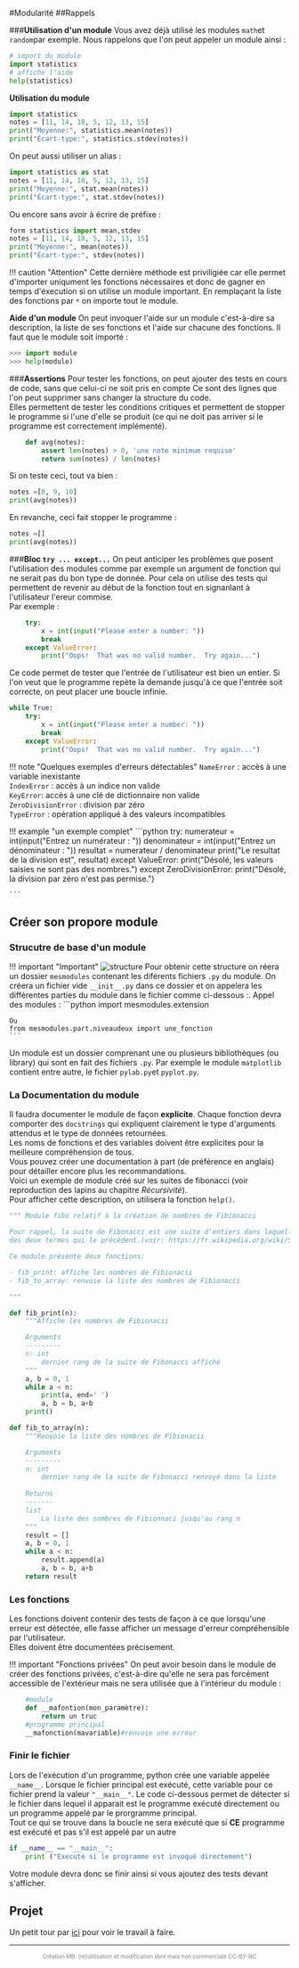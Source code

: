 #Modularité
##Rappels

###**Utilisation d'un module**
 Vous avez déjà utilisé les modules `math`et `random`par exemple. Nous rappelons que l'on peut appeler un module ainsi :
```python
# import du module
import statistics
# affiche l'aide
help(statistics)
```  

**Utilisation du module**    
```python
import statistics
notes = [11, 14, 18, 5, 12, 13, 15]
print("Moyenne:", statistics.mean(notes))
print("Écart-type:", statistics.stdev(notes))
```

On peut aussi utiliser un alias :    

```python
import statistics as stat
notes = [11, 14, 18, 5, 12, 13, 15]
print("Moyenne:", stat.mean(notes))
print("Écart-type:", stat.stdev(notes))
```

Ou encore sans avoir à écrire de préfixe :

```python
form statistics import mean,stdev
notes = [11, 14, 18, 5, 12, 13, 15]
print("Moyenne:", mean(notes))
print("Écart-type:", stdev(notes))
```
!!! caution "Attention"
	Cette dernière méthode est priviligiée car elle permet d'importer uniqument les fonctions nécessaires et donc de gagner en temps d'éxecution si on utilise un module important. En remplaçant la liste des fonctions par `*` on importe tout le module.  

**Aide d'un module**
On peut invoquer l'aide sur un module c'est-à-dire sa description, la liste de ses fonctions et l'aide sur chacune des fonctions. Il faut que le module soit importé :  
```python
>>> import module
>>> help(module)
```  

###**Assertions**
Pour tester les fonctions, on peut ajouter des tests en cours de code, sans que celui-ci ne soit pris en compte Ce sont des lignes que l'on peut supprimer sans changer la structure du code.  
Elles permettent de tester les conditions critiques et permettent de stopper le programme si l'une d'elle se produit (ce qui ne doit pas arriver si le programme est correctement implémenté).
``` python
	def avg(notes):
    	assert len(notes) > 0, 'une note minimum requise'
     	return sum(notes) / len(notes)
```
Si on teste ceci, tout va bien :
```python
notes =[8, 9, 10]
print(avg(notes))
```
En revanche, ceci fait stopper le programme :
```python
notes =[]
print(avg(notes))
```

###**Bloc `try ... except...`**
On peut anticiper les problèmes que posent l'utilisation des modules comme par exemple un argument de fonction qui ne serait pas du bon type de donnée.
Pour cela on utilise des tests qui permettent de revenir au début de la fonction tout en signanlant à l'utilisateur l'ereur commise.  
Par exemple :
```python
    try:
        x = int(input("Please enter a number: "))
        break
    except ValueError:
        print("Oops!  That was no valid number.  Try again...")

```
Ce code permet de tester que l'entrée de l'utilisateur est bien un entier. Si l'on veut que le programme repète la demande jusqu'à ce que l'entrée soit correcte, on peut placer une boucle infinie.
```python
while True:
    try:
        x = int(input("Please enter a number: "))
        break
    except ValueError:
        print("Oops!  That was no valid number.  Try again...")

```

!!! note "Quelques exemples d'erreurs détectables"
	`NameError` : accès à une variable inexistante  
	`IndexError` : accès à un indice non valide  
	`KeyError`: accès à une clé de dictionnaire non valide  
	`ZeroDivisionError` : division par zéro  
	`TypeError` : opération appliqué à des valeurs incompatibles  


!!! example "un exemple complet"
	```python
		try:
	    	numerateur = int(input("Entrez un numérateur : "))
	    	denominateur = int(input("Entrez un dénominateur : "))
	    	resultat = numerateur / denominateur
	    	print("Le resultat de la division est", resultat)
		except ValueError:
			print("Désolé, les valeurs saisies ne sont pas des nombres.")
		except ZeroDivisionError:
	    	print("Désolé, la division par zéro n'est pas permise.")
	
	```

## Créer son propore module
### Strucutre de base d'un module

!!! important "Important"
    ![structure](img/structure.png)
    Pour obtenir cette structure on réera un dossier `mesmodules` contenant les diférents fichiers `.py` du module. On créera un fichier vide `__init__.py` dans ce dossier et on appelera les différentes parties du module dans le fichier comme ci-dessous :.
    Appel des modules :
    ```python
    import mesmodules.extension

    Ou 
    from mesmodules.part.niveaudeux import une_fonction
    ```



Un module est un dossier comprenant une ou plusieurs bibliothèques (ou library) qui sont en fait des fichiers `.py`.  Par exemple le module `matplotlib` contient entre autre, le fichier `pylab.py`et `pyplot.py`.  

### **La Documentation du module**
Il faudra documenter le module de façon **explicite**. Chaque fonction devra comporter des `docstrings` qui expliquent clairement le type d'arguments attendus et le type de données retournées.  
Les noms de fonctions et des variables doivent être explicites pour la meilleure compréhension de tous.   
Vous pouvez créer une documentation à part (de préférence en anglais) pour détailler encore plus les recommandations.  
Voici un exemple de module créé sur les suites de fibonacci (voir reproduction des lapins au chapitre *Récursivité*).  
Pour afficher cette description, on utilisera la fonction `help()`.  

```python
""" Module fibo relatif à la création de nombres de Fibionacci

Pour rappel, la suite de Fibonacci est une suite d'entiers dans laquelle chaque terme est la somme 
des deux termes qui le précèdent.(voir: https://fr.wikipedia.org/wiki/Suite_de_Fibonacci)

Ce module présente deux fonctions:

- fib_print: affiche les nombres de Fibionacii
- fib_to_array: renvoie la liste des nombres de Fibionacci

"""

def fib_print(n):
    """Affiche les nombres de Fibionacii

    Arguments
    ---------
    n: int
        dernier rang de la suite de Fibonacci affiché
    """
    a, b = 0, 1
    while a < n:
        print(a, end=' ')
        a, b = b, a+b
    print()

def fib_to_array(n):
    """Renvoie la liste des nombres de Fibionacii

    Arguments
    ---------
    n: int
        dernier rang de la suite de Fibonacci renvoyé dans la liste
    
    Returns
    -------
    list
        La liste des nombres de Fibionnaci jusqu'au rang n
    """
    result = []
    a, b = 0, 1
    while a < n:
        result.append(a)
        a, b = b, a+b
    return result

```
### **Les fonctions**  

Les fonctions doivent contenir des tests de façon à ce que lorsqu'une erreur est détectée, elle fasse afficher un message d'erreur compréhensible par l'utilisateur.  
Elles doivent être documentées précisement.

!!! important "Fonctions privées"
    On peut avoir besoin dans le module de créer des fonctions privées, c'est-à-dire qu'elle ne sera pas forcément accessible de l'extérieur mais ne sera utilisée que à l'intérieur du module : 

```python
    #module
    def __mafontion(mon_paramètre):
        return un truc
    #programme principal
    __mafonction(mavariable)#renvoie une erreur

```  
### **Finir le fichier**
Lors de l'exécution d'un programme, python crée une variable appelée `__name__`. Lorsque le fichier principal est exécuté, cette variable pour ce fichier prend la valeur `"__main__"`. Le code ci-dessous permet de détecter si le fichier dans lequel il apparait est le programme exécuté directement ou un programme appelé par le prorgramme principal.  
Tout ce qui se trouve dans la boucle ne sera exécuté que si **CE** programme est exécuté et pas s'il est appelé par un autre 
```python
if __name__ == "__main__":
    print ("Executé si le programme est invoqué directement")

```  
Votre module devra donc se finir ainsi si vous ajoutez des tests devant s'afficher.


## Projet
Un petit tour par [ici](projet_modularite.html) pour voir le travail à faire.

---
<p style="text-align: center; color:gray; font-size: 10px;">
Création MB. (ré)utilisation et modification libre mais non commerciale CC-BY-NC
</p>